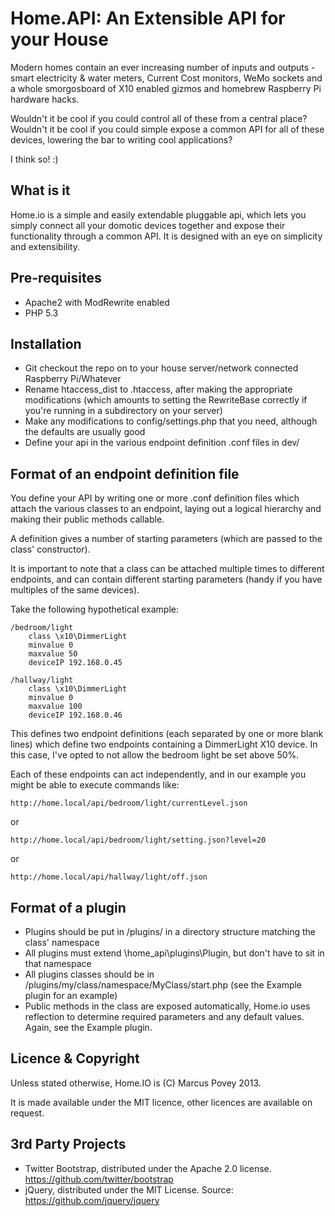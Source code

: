 Home.API: An Extensible API for your House
=========================================

Modern homes contain an ever increasing number of inputs and outputs - smart electricity & water meters, Current Cost monitors, WeMo sockets and a whole smorgosboard of X10 enabled gizmos and homebrew Raspberry Pi hardware hacks.

Wouldn't it be cool if you could control all of these from a central place? Wouldn't it be cool if you could simple expose a common API for all of these devices, lowering the bar to writing cool applications?

I think so! :)

What is it
----------

Home.io is a simple and easily extendable pluggable api, which lets you simply connect all your domotic devices together and expose their functionality through a common API. It is designed with an eye on simplicity and extensibility.

Pre-requisites
--------------

 * Apache2 with ModRewrite enabled
 * PHP 5.3

Installation
------------

 * Git checkout the repo on to your house server/network connected Raspberry Pi/Whatever
 * Rename htaccess_dist to .htaccess, after making the appropriate modifications (which amounts to setting the RewriteBase correctly if you're running in a subdirectory on your server)
 * Make any modifications to config/settings.php that you need, although the defaults are usually good
 * Define your api in the various endpoint definition .conf files in dev/

Format of an endpoint definition file
-------------------------------------

You define your API by writing one or more .conf definition files which attach the various classes to an endpoint, laying out a logical hierarchy and making their public methods callable. 

A definition gives a number of starting parameters (which are passed to the class' constructor).

It is important to note that a class can be attached multiple times to different endpoints, and can contain different starting parameters (handy if you have multiples of the same devices).

Take the following hypothetical example:

```
/bedroom/light
    class \x10\DimmerLight 
    minvalue 0
    maxvalue 50
    deviceIP 192.168.0.45

/hallway/light
    class \x10\DimmerLight 
    minvalue 0
    maxvalue 100
    deviceIP 192.168.0.46
```

This defines two endpoint definitions (each separated by one or more blank lines) which define two endpoints containing a DimmerLight X10 device. In this case, I've opted to not allow the bedroom light be set above 50%.

Each of these endpoints can act independently, and in our example you might be able to execute commands like:

```
http://home.local/api/bedroom/light/currentLevel.json
```

or

```
http://home.local/api/bedroom/light/setting.json?level=20
```

or

```
http://home.local/api/hallway/light/off.json
```

Format of a plugin
------------------

 * Plugins should be put in /plugins/ in a directory structure matching the class' namespace
 * All plugins must extend \home_api\plugins\Plugin, but don't have to sit in that namespace
 * All plugins classes should be in /plugins/my/class/namespace/MyClass/start.php (see the Example plugin for an example)
 * Public methods in the class are exposed automatically, Home.io uses reflection to determine required parameters and any default values. Again, see the Example plugin.

Licence & Copyright
-------------------

Unless stated otherwise, Home.IO is (C) Marcus Povey 2013.

It is made available under the MIT licence, other licences are available
on request.

3rd Party Projects
------------------

 * Twitter Bootstrap, distributed under the Apache 2.0 license. <https://github.com/twitter/bootstrap>
 * jQuery, distributed under the MIT License. Source: https://github.com/jquery/jquery
